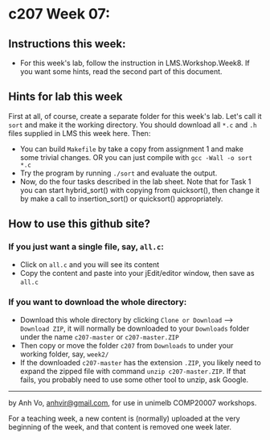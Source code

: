 c207 Week 07:
=======

  Instructions this week:
--------------- 
  * For this week's lab, follow the instruction in LMS.Workshop.Week8. 
If you want some hints, read the second part of this document. 

  Hints for lab this week
---------------------------
First at all, of course, create a separate folder for this week's lab. Let's call it `sort` and make it the working directory. You should download all `*.c` and `.h` files supplied in LMS this week here. Then: 
  * You can build `Makefile` by take a copy from assignment 1 and make some trivial changes. OR you can just compile with `gcc -Wall -o sort *.c`
  * Try the program by running `./sort` and evaluate the output.
  * Now, do the four tasks described in the lab sheet. Note that for Task 1 you can start hybrid_sort() with copying from quicksort(), then change it by make a call to insertion_sort() or quicksort() appropriately.   


How to use this github site?
----------------------------
### If you just want a single file, say, `all.c`:
  * Click on `all.c` and you will see its content 
  * Copy the content and paste into your jEdit/editor window, then save as `all.c`

### If you want to download the whole directory:
  * Download this whole directory by clicking `Clone or Download` --> `Download ZIP`, it will normally be downloaded to your `Downloads` folder under the name `c207-master` or `c207-master.ZIP`
  * Then copy or move the folder `c207` from `Downloads` to under your working folder, say, `week2/`
  * If the downloaded `c207-master` has the extension `.ZIP`, you likely need to expand the zipped file with command `unzip c207-master.ZIP`. If that fails, you probably need to use some other tool to unzip, ask Google.
 
-------------------------------------------------------------
by Anh Vo, anhvir@gmail.com, for use in unimelb COMP20007 workshops.

For a teaching week, a new content is (normally) uploaded at the very beginning of the week, and that content is removed one week later.
